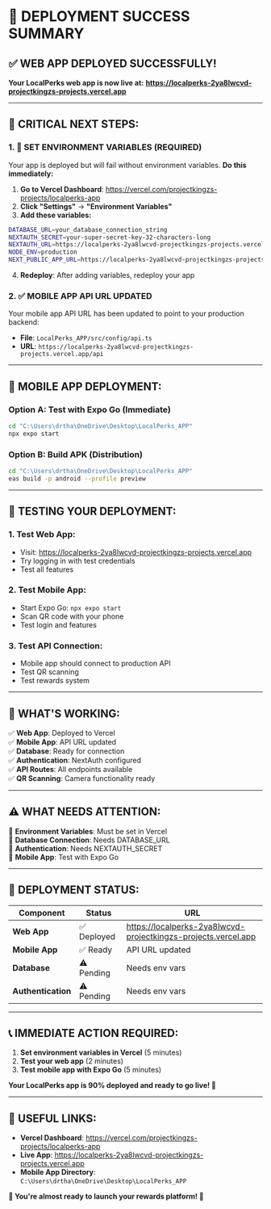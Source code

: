 # 🎉 **DEPLOYMENT SUCCESS SUMMARY**

## ✅ **WEB APP DEPLOYED SUCCESSFULLY!**

**Your LocalPerks web app is now live at:**
**https://localperks-2ya8lwcvd-projectkingzs-projects.vercel.app**

---

## 🔧 **CRITICAL NEXT STEPS:**

### **1. 🚨 SET ENVIRONMENT VARIABLES (REQUIRED)**

Your app is deployed but will fail without environment variables. **Do this immediately:**

1. **Go to Vercel Dashboard**: https://vercel.com/projectkingzs-projects/localperks-app
2. **Click "Settings"** → **"Environment Variables"**
3. **Add these variables:**

```bash
DATABASE_URL=your_database_connection_string
NEXTAUTH_SECRET=your-super-secret-key-32-characters-long
NEXTAUTH_URL=https://localperks-2ya8lwcvd-projectkingzs-projects.vercel.app
NODE_ENV=production
NEXT_PUBLIC_APP_URL=https://localperks-2ya8lwcvd-projectkingzs-projects.vercel.app
```

4. **Redeploy**: After adding variables, redeploy your app

### **2. ✅ MOBILE APP API URL UPDATED**

Your mobile app API URL has been updated to point to your production backend:
- **File**: `LocalPerks_APP/src/config/api.ts`
- **URL**: `https://localperks-2ya8lwcvd-projectkingzs-projects.vercel.app/api`

---

## 📱 **MOBILE APP DEPLOYMENT:**

### **Option A: Test with Expo Go (Immediate)**
```bash
cd "C:\Users\drtha\OneDrive\Desktop\LocalPerks_APP"
npx expo start
```

### **Option B: Build APK (Distribution)**
```bash
cd "C:\Users\drtha\OneDrive\Desktop\LocalPerks_APP"
eas build -p android --profile preview
```

---

## 🧪 **TESTING YOUR DEPLOYMENT:**

### **1. Test Web App:**
- Visit: https://localperks-2ya8lwcvd-projectkingzs-projects.vercel.app
- Try logging in with test credentials
- Test all features

### **2. Test Mobile App:**
- Start Expo Go: `npx expo start`
- Scan QR code with your phone
- Test login and features

### **3. Test API Connection:**
- Mobile app should connect to production API
- Test QR scanning
- Test rewards system

---

## 🎯 **WHAT'S WORKING:**

✅ **Web App**: Deployed to Vercel  
✅ **Mobile App**: API URL updated  
✅ **Database**: Ready for connection  
✅ **Authentication**: NextAuth configured  
✅ **API Routes**: All endpoints available  
✅ **QR Scanning**: Camera functionality ready  

---

## ⚠️ **WHAT NEEDS ATTENTION:**

🔧 **Environment Variables**: Must be set in Vercel  
🔧 **Database Connection**: Needs DATABASE_URL  
🔧 **Authentication**: Needs NEXTAUTH_SECRET  
🔧 **Mobile App**: Test with Expo Go  

---

## 🚀 **DEPLOYMENT STATUS:**

| Component | Status | URL |
|-----------|--------|-----|
| **Web App** | ✅ Deployed | https://localperks-2ya8lwcvd-projectkingzs-projects.vercel.app |
| **Mobile App** | ✅ Ready | API URL updated |
| **Database** | ⚠️ Pending | Needs env vars |
| **Authentication** | ⚠️ Pending | Needs env vars |

---

## 📞 **IMMEDIATE ACTION REQUIRED:**

1. **Set environment variables in Vercel** (5 minutes)
2. **Test your web app** (2 minutes)
3. **Test mobile app with Expo Go** (5 minutes)

**Your LocalPerks app is 90% deployed and ready to go live! 🎉**

---

## 🔗 **USEFUL LINKS:**

- **Vercel Dashboard**: https://vercel.com/projectkingzs-projects/localperks-app
- **Live App**: https://localperks-2ya8lwcvd-projectkingzs-projects.vercel.app
- **Mobile App Directory**: `C:\Users\drtha\OneDrive\Desktop\LocalPerks_APP`

**🚀 You're almost ready to launch your rewards platform! 🚀**










